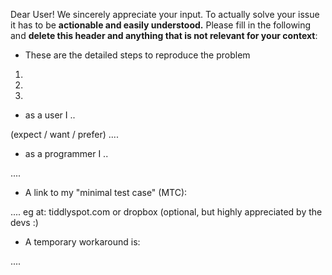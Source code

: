 Dear User!
We sincerely appreciate your input. To actually solve your issue it has to be **actionable and easily understood.** Please fill in the following and **delete this header and anything that is not relevant for your context**:


 - These are the detailed steps to reproduce the problem
 
  1.
  2.
  3. 
  
 - as a user I ..
 
 (expect / want / prefer) ....
 
 - as a programmer I ..
 
 ....
 
 - A link to my "minimal test case" (MTC):
 
 .... eg at: tiddlyspot.com or dropbox (optional, but highly appreciated by the devs :)
  
 - A temporary workaround is:
 
 ....
 
 